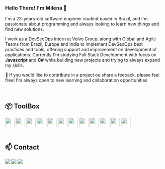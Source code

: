 <!-- ### Hi there 👋 -->

### Hello There! I'm Milena 👋

I'm a 23-years-old software engineer student based in Brazil, and I'm passionate about programming and always looking to learn new things and find new solutions.

I work as a DevSecOps intern at Volvo Group, along with Global and Agile Teams from Brazil, Europe and India to implement DevSecOps best practices and tools, offering support and improvement on development of applications.
Currently I'm studying Full Stack Development with focus on **Javascript** and **C#** while building new projects and trying to always expand my skills.

🌱 If you would like to contribute in a project ou share a feeback, please feel free!
I'm always open to new learning and collaboration opportunities.

<br>

## 📦 ToolBox

<!-- https://devicon.dev/ -->

<div text-align="center">
  <img src="https://cdn.jsdelivr.net/gh/devicons/devicon@latest/icons/html5/html5-original.svg" width="30" height="30"/> <img src="https://cdn.jsdelivr.net/gh/devicons/devicon@latest/icons/css3/css3-original.svg" width="30" height="30"/> <img src="https://cdn.jsdelivr.net/gh/devicons/devicon@latest/icons/javascript/javascript-original.svg" width="30" height="30"/> <img loading="lazy" src="https://cdn.jsdelivr.net/gh/devicons/devicon@latest/icons/csharp/csharp-original.svg" width="30" height="30" />  <img loading="lazy" src="https://cdn.jsdelivr.net/gh/devicons/devicon@latest/icons/dotnetcore/dotnetcore-plain.svg" width="30" height="30" /> <img loading="lazy" src="https://cdn.jsdelivr.net/gh/devicons/devicon@latest/icons/azuresqldatabase/azuresqldatabase-original.svg" width="30" height="30" /> <img loading="lazy" 
src="https://cdn.jsdelivr.net/gh/devicons/devicon/icons/git/git-original.svg" width="30" height="30"/>  <img loading="lazy" src="https://cdn.jsdelivr.net/gh/devicons/devicon@latest/icons/github/github-original.svg" width="30" height="30" /> <img <img loading="lazy" src="https://cdn.jsdelivr.net/gh/devicons/devicon@latest/icons/docker/docker-original.svg" width="30" height="30"/> <img <img loading="lazy" 
src="https://cdn.jsdelivr.net/gh/devicons/devicon@latest/icons/kubernetes/kubernetes-original.svg" width="30" height="30" />
  <img loading="lazy" src="https://cdn.jsdelivr.net/gh/devicons/devicon@latest/icons/azure/azure-original.svg"  width="30" height="30"/>  <img loading="lazy" src="https://cdn.jsdelivr.net/gh/devicons/devicon@latest/icons/azuredevops/azuredevops-original.svg"  width="30" height="30" />      
</div>

<br>

## 📫 Contact

<div>
<a href="https://instagram.commilenaleonardi" target="_blank"><img loading="lazy" src="https://img.shields.io/badge/-Instagram-%23E4405F?style=for-the-badge&logo=instagram&logoColor=white" target="_blank"></a>
<a href = "mailto:milena.leonardi@hotmail.com"><img loading="lazy" src="https://img.shields.io/badge/Gmail-D14836?style=for-the-badge&logo=gmail&logoColor=white" target="_blank"></a>
<a href="https://www.linkedin.com/in/milena-leonardi" target="_blank"><img loading="lazy" src="https://img.shields.io/badge/-LinkedIn-%230077B5?style=for-the-badge&logo=linkedin&logoColor=white" target="_blank"></a>   
</div>
 
          

<!-- ##### Você pode entrar em contato comigo pelo [Linkedin](https://www.linkedin.com/in/milena-leonardi/), [Instagram]() ou [E-mail](milena.leonardi@hotmail.com). -->


